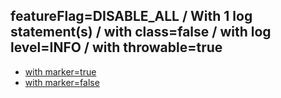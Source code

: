 ## featureFlag=DISABLE_ALL / With 1 log statement(s) / with class=false / with log level=INFO / with throwable=true

* [with marker=true](marker-true/index.md)
* [with marker=false](marker-false/index.md)


